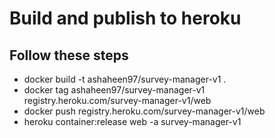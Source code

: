 ﻿# Build and publish to heroku

## Follow these steps

- docker build -t ashaheen97/survey-manager-v1 .
- docker tag ashaheen97/survey-manager-v1 registry.heroku.com/survey-manager-v1/web
- docker push registry.heroku.com/survey-manager-v1/web
- heroku container:release web -a survey-manager-v1
 